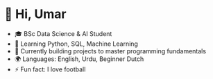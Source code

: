 # 👋 Hi, Umar

- 🎓 BSc Data Science & AI Student 
- 🧠 Learning Python, SQL, Machine Learning
- 🔭 Currently building projects to master programming fundamentals
- 🌍 Languages: English, Urdu, Beginner Dutch
- ⚡ Fun fact: I love football
